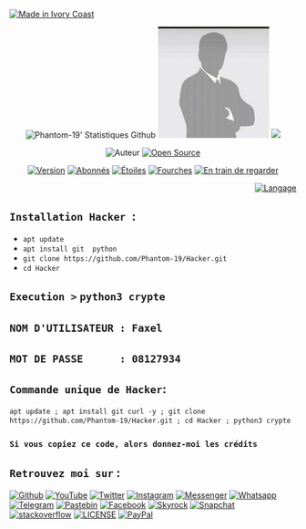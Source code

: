 <p align="left">
<a href="#"><img title="Made in Ivory Coast" src="https://img.shields.io/badge/MADE%20IN-IVORY COAST-green?colorA=%23ff0000&colorB=%23017e40"></a>
</p>
<p align="center">
<img alt="Phantom-19' Statistiques Github" src="https://github-readme-stats.vercel.app/api?username=Phantom-19&show_icons=true&include_all_commits=true&hide_border=true"/>
<img alt="profile pic" width="195px" src="https://raw.githubusercontent.com/Phantom-19/bash/master/fr.jpg"/> 
<img src="https://github-readme-stats.anuraghazra1.vercel.app/api/top-langs/?username=Phantom-19&hide=ruby,perl&hide_border=true"/>
</p> 
<p align="center"
<a href="https://github.com/Phantom-19"><img title="Auteur" src="https://img.shields.io/badge/Auteur-Faxel-red.svg?logo=github"></a>
<a href="#"><img title="Open Source" src="https://img.shields.io/badge/Open%20Source-%E2%9D%A4-green?"></a>
</p>
<p align="center">
<a href="#"><img title="Version" src="https://img.shields.io/badge/Version-3.2.1-green.svg?style=flat-square"></a>
<a href="https://github.com/Phantom-19/followers"><img title="Abonnés" src="https://img.shields.io/github/followers/Phantom-19?color=blue&style=flat-square"></a>
<a href="https://github.com/Phantom-19/link/stargazers/"><img title="Étoiles" src="https://img.shields.io/github/stars/Phantom-19/Hacker??color=red&style=flat-square"></a>
<a href="https://github.com/Phantom-19/link/network/members"><img title="Fourches" src="https://img.shields.io/github/forks/Phantom-19/Hacker??color=red&style=flat-square"></a>
<a href="https://github.com/Phantom-19/link/watchers"><img title="En train de regarder" src="https://img.shields.io/github/watchers/Phantom-19/Hacker?label=Watchers&color=blue&style=flat-square"></a>
<p align="right">
<a href="#"><img title="Langage" src="https://forthebadge.com/images/badges/made-with-python.svg"></a>
</p>

## `Installation Hacker `:

* `apt update`
* `apt install git  python `
* `git clone https://github.com/Phantom-19/Hacker.git`
* `cd Hacker`
## ` Execution > ` `python3 crypte`

## ` NOM D'UTILISATEUR : Faxel    `
## ` MOT DE PASSE      : 08127934 `

##  `Commande unique de Hacker`:
```
apt update ; apt install git curl -y ; git clone https://github.com/Phantom-19/Hacker.git ; cd Hacker ; python3 crypte
```
### `Si vous copiez ce code, alors donnez-moi les crédits` 
## `Retrouvez moi sur` :
[![Github](https://img.shields.io/badge/Github-%40Phantom--19-cyan?logo=github)](https://github.com/Phantom-19)
[![YouTube](https://img.shields.io/badge/Youtube-%40FasterAxel-red?logo=youtube)](https://www.youtube.com/c/FASTERAXEL)
[![Twitter](https://img.shields.io/twitter/follow/Faxel2020.svg?style=flat-square&label=Me%20suivre&logo=twitter)](https://twitter.com/Faxel2020)
[![Instagram](https://img.shields.io/badge/Instagram-%40faxel19-magenta?logo=instagram)](https://www.instagram.com/faxel19)
[![Messenger](https://img.shields.io/badge/Chat-Messenger-blue?logo=messenger)](https://www.messenger.com/t/faxel19)
[![Whatsapp](https://img.shields.io/badge/Whatsapp-%40Faxel-whatsapp--green?logo=whatsapp)](https://wa.me/22555709610)
[![Telegram](https://img.shields.io/badge/Telegram-%40Faxelh-cyan?logo=telegram)](https://t.me/Faxelh)
[![Pastebin](https://img.shields.io/badge/Pastebin-%40Faxel-purple?logo=pastebin)](https://pastebin.com/u/Faxel)
[![Facebook](https://img.shields.io/badge/Facebook-%40Faxel--19-teal?logo=Facebook)](https://www.facebook.com/Faxel19)
[![Skyrock](https://img.shields.io/badge/Skyrock-%40Faxel-brown?logo=skyrock)](https://Faxel.skyrock.com/profil/)
[![Snapchat](https://img.shields.io/badge/Snapchat-%40McTony64-yellow?logo=snapchat)](https://www.snapchat.com/add/mctony64)
[![stackoverflow](https://img.shields.io/badge/stackoverflow-%40Faxel-yellow?logo=stackoverflow)](https://stackoverflow.com/users/13364230/faxel?)
[![LICENSE](https://img.shields.io/badge/license-MIT-lightgrey.svg?logo=License-MIT)](https://raw.githubusercontent.com/phantom-19/yutube/master/LICENSE)
[![PayPal](https://img.shields.io/badge/PayPal-%20donate-green.svg?logo=paypal)](https://www.paypal.me/kouadioantoine)
